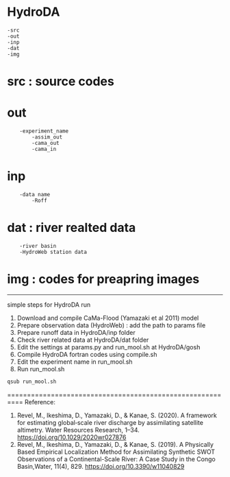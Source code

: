 # HydroDA
    -src
    -out
    -inp
    -dat 
    -img

#   src : source codes

#   out
        -experiment_name
            -assim_out
            -cama_out
            -cama_in

#   inp
        -data name
            -Roff

#   dat : river realted data
        -river basin
        -HydroWeb station data

#   img : codes for preapring images
********************
simple steps for HydroDA run
1. Download and compile CaMa-Flood (Yamazaki et al 2011) model
2. Prepare observation data (HydroWeb) : add the path to params file
3. Prepare runoff data in HydroDA/inp folder
4. Check river related data at HydroDA/dat folder
5. Edit the settings at params.py and run_mool.sh at HydroDA/gosh
6. Compile HydroDA fortran codes using compile.sh
7. Edit the experiment name in run_mool.sh
8. Run run_mool.sh

```bash
qsub run_mool.sh
```
==========================================================
Reference:
1. Revel, M., Ikeshima, D., Yamazaki, D., & Kanae, S. (2020). A framework for estimating global‐scale river discharge by assimilating satellite altimetry. Water Resources Research, 1–34. https://doi.org/10.1029/2020wr027876
2. Revel, M., Ikeshima, D., Yamazaki, D., & Kanae, S. (2019). A Physically Based Empirical Localization Method for Assimilating Synthetic SWOT Observations of a Continental-Scale River: A Case Study in the Congo Basin,Water, 11(4), 829. https://doi.org/10.3390/w11040829

